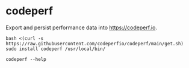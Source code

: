 # codeperf
Export and persist performance data into https://codeperf.io.


    bash <(curl -s https://raw.githubusercontent.com/codeperfio/codeperf/main/get.sh)
    sudo install codeperf /usr/local/bin/

    codeperf --help
